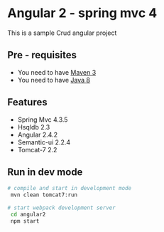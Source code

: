 # Angular 2 - spring mvc 4

This is a sample Crud angular project 

## Pre - requisites
- You need to have [Maven 3](https://maven.apache.org/)
- You need to have [Java 8](https://www.java.com/en/)

## Features
- Spring Mvc 4.3.5
- Hsqldb 2.3
- Angular 2.4.2
- Semantic-ui 2.2.4
- Tomcat-7 2.2

## Run in dev mode
``` bash
# compile and start in development mode
 mvn clean tomcat7:run

# start webpack development server
 cd angular2
 npm start
```
